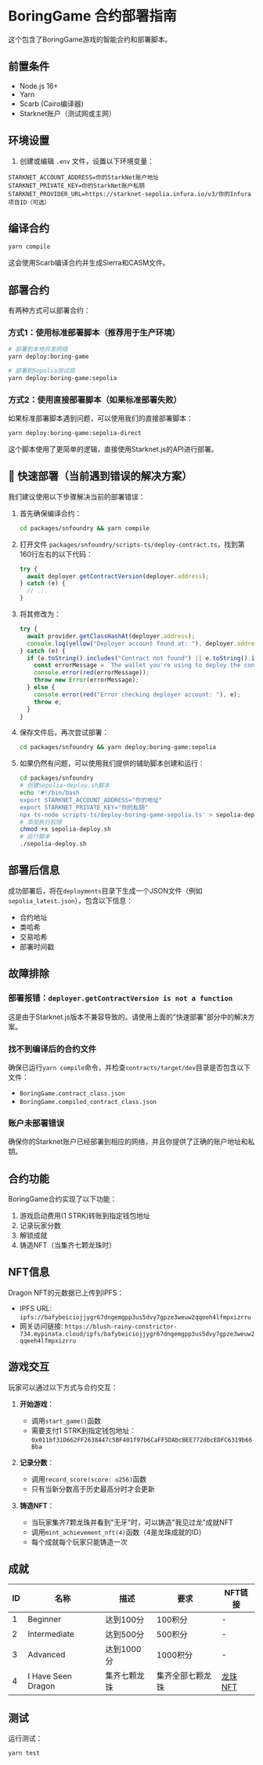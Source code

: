# BoringGame 合约部署指南

这个包含了BoringGame游戏的智能合约和部署脚本。

## 前置条件

- Node.js 16+
- Yarn
- Scarb (Cairo编译器)
- Starknet账户（测试网或主网）

## 环境设置

1. 创建或编辑 `.env` 文件，设置以下环境变量：

```
STARKNET_ACCOUNT_ADDRESS=你的StarkNet账户地址
STARKNET_PRIVATE_KEY=你的StarkNet账户私钥
STARKNET_PROVIDER_URL=https://starknet-sepolia.infura.io/v3/你的Infura项目ID（可选）
```

## 编译合约

```bash
yarn compile
```

这会使用Scarb编译合约并生成Sierra和CASM文件。

## 部署合约

有两种方式可以部署合约：

### 方式1：使用标准部署脚本（推荐用于生产环境）

```bash
# 部署到本地开发网络
yarn deploy:boring-game

# 部署到Sepolia测试网
yarn deploy:boring-game:sepolia
```

### 方式2：使用直接部署脚本（如果标准部署失败）

如果标准部署脚本遇到问题，可以使用我们的直接部署脚本：

```bash
yarn deploy:boring-game:sepolia-direct
```

这个脚本使用了更简单的逻辑，直接使用Starknet.js的API进行部署。

## 🚀 快速部署（当前遇到错误的解决方案）

我们建议使用以下步骤解决当前的部署错误：

1. 首先确保编译合约：
   ```bash
   cd packages/snfoundry && yarn compile
   ```

2. 打开文件 `packages/snfoundry/scripts-ts/deploy-contract.ts`，找到第160行左右的以下代码：
   ```typescript
   try {
     await deployer.getContractVersion(deployer.address);
   } catch (e) {
     // ...
   }
   ```

3. 将其修改为：
   ```typescript
   try {
     await provider.getClassHashAt(deployer.address);
     console.log(yellow("Deployer account found at: "), deployer.address);
   } catch (e) {
     if (e.toString().includes("Contract not found") || e.toString().includes("Invalid contract address")) {
       const errorMessage = `The wallet you're using to deploy the contract is not deployed in the ${networkName} network.`;
       console.error(red(errorMessage));
       throw new Error(errorMessage);
     } else {
       console.error(red("Error checking deployer account: "), e);
       throw e;
     }
   }
   ```

4. 保存文件后，再次尝试部署：
   ```bash
   cd packages/snfoundry && yarn deploy:boring-game:sepolia
   ```

5. 如果仍然有问题，可以使用我们提供的辅助脚本创建和运行：
   ```bash
   cd packages/snfoundry
   # 创建sepolia-deploy.sh脚本
   echo '#!/bin/bash
   export STARKNET_ACCOUNT_ADDRESS="你的地址"
   export STARKNET_PRIVATE_KEY="你的私钥"
   npx ts-node scripts-ts/deploy-boring-game-sepolia.ts' > sepolia-deploy.sh
   # 添加执行权限
   chmod +x sepolia-deploy.sh
   # 运行脚本
   ./sepolia-deploy.sh
   ```

## 部署后信息

成功部署后，将在`deployments`目录下生成一个JSON文件（例如`sepolia_latest.json`），包含以下信息：

- 合约地址
- 类哈希
- 交易哈希
- 部署时间戳

## 故障排除

### 部署报错：`deployer.getContractVersion is not a function`

这是由于Starknet.js版本不兼容导致的。请使用上面的"快速部署"部分中的解决方案。

### 找不到编译后的合约文件

确保已运行`yarn compile`命令，并检查`contracts/target/dev`目录是否包含以下文件：
- `BoringGame.contract_class.json`
- `BoringGame.compiled_contract_class.json`

### 账户未部署错误

确保你的Starknet账户已经部署到相应的网络，并且你提供了正确的账户地址和私钥。

## 合约功能

BoringGame合约实现了以下功能：

1. 游戏启动费用(1 STRK)转账到指定钱包地址
2. 记录玩家分数
3. 解锁成就
4. 铸造NFT（当集齐七颗龙珠时）

## NFT信息

Dragon NFT的元数据已上传到IPFS：
- IPFS URL: `ipfs://bafybeiciojjygr67dngemgpp3us5dvy7gpze3weuw2qqeeh4lfmpxizrru`
- 网关访问链接: `https://blush-rainy-constrictor-734.mypinata.cloud/ipfs/bafybeiciojjygr67dngemgpp3us5dvy7gpze3weuw2qqeeh4lfmpxizrru`

## 游戏交互

玩家可以通过以下方式与合约交互：

1. **开始游戏**：
   - 调用`start_game()`函数
   - 需要支付1 STRK到指定钱包地址：`0x011bf31D662FF2638447c5BF401f97b6CaFF5DAbcBEE772dbcEDFC6319b66Bba`

2. **记录分数**：
   - 调用`record_score(score: u256)`函数
   - 只有当新分数高于历史最高分时才会更新

3. **铸造NFT**：
   - 当玩家集齐7颗龙珠并看到"无牙"时，可以铸造"我见过龙"成就NFT
   - 调用`mint_achievement_nft(4)`函数（4是龙珠成就的ID）
   - 每个成就每个玩家只能铸造一次

## 成就

| ID | 名称 | 描述 | 要求 | NFT链接 |
|----|------|------|------|---------|
| 1 | Beginner | 达到100分 | 100积分 | - |
| 2 | Intermediate | 达到500分 | 500积分 | - |
| 3 | Advanced | 达到1000分 | 1000积分 | - |
| 4 | I Have Seen Dragon | 集齐七颗龙珠 | 集齐全部七颗龙珠 | [龙珠NFT](https://blush-rainy-constrictor-734.mypinata.cloud/ipfs/bafybeiciojjygr67dngemgpp3us5dvy7gpze3weuw2qqeeh4lfmpxizrru) |

## 测试

运行测试：
```bash
yarn test
``` 
 